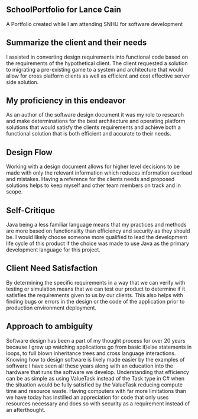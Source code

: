 ## SchoolPortfolio for Lance Cain
A Portfolio created while I am attending SNHU for software development

## Summarize the client and their needs
I assisted in converting design requirements into functional code based on the requirements of the hypothetical client.  The client requested a solution to migrating a pre-existing game to a system and architecture that would allow for cross platform clients as well as efficient and cost effective server side solution.

## My proficiency in this endeavor
As an author of the software design document it was my role to research and make determinations for the best architecture and operating platform solutions that would satisfy the clients requirements and achieve both a functional solution that is both efficient and accurate to their needs.

## Design Flow
Working with a design document allows for higher level decisions to be made with only the relevant information which reduces information overload and mistakes.  Having a reference for the clients needs and proposed solutions helps to keep myself and other team members on track and in scope.

## Self-Critique
Java being a less familiar language means that my practices and methods are more based on functionality than efficiency and security as they should be.  I would likely choose someone more qualified to lead the development life cycle of this product if the choice was made to use Java as the primary development language for this project.

## Client Need Satisfaction
By determining the specific requirements in a way that we can verify with testing or simulation means that we can test our product to determine if it satisfies the requirements given to us by our clients.  This also helps with finding bugs or errors in the design or the code of the application prior to production environment deployment.

## Approach to ambiguity
Software design has been a part of my thought process for over 20 years because I grew up watching applications go from basic if/else statements in loops, to full blown inheritance trees and cross language interactions.  Knowing how to design software is likely made easier by the examples of software I have seen all these years along with an education into the hardware that runs the software we develop.  Understanding that efficiency can be as simple as using ValueTask instead of the Task type in C# when the situation would be fully satisfied by the ValueTask reducing compute time and resource waste.  Having computers with far more limitations than we have today has instilled an appreciation for code that only uses resources necessary and does so with security as a requirement instead of an afterthought.


